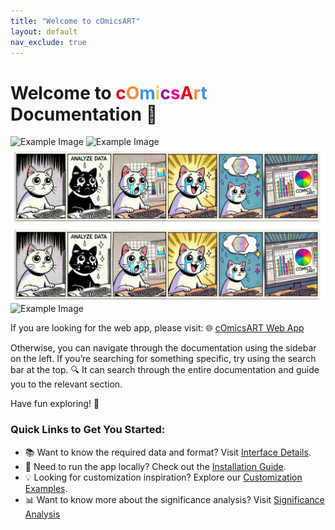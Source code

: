 ```yaml
---
title: "Welcome to cOmicsART"
layout: default
nav_exclude: true
---
```


# Welcome to   <span style="color:#EC0014"> c</span><span style="color:#FD8D33">O</span><span style="color:#3897F1">m</span><span style="color:#FFD335">i</span><span style="color:#A208BA">c</span><span style="color:#EF0089">s</span><span style="color:#EC0014">A</span><span style="color:#FD8D33">r</span><span style="color:#3897F1">t</span> Documentation 🎨

![Example Image](/images/cOmicsCat.png)
![Example Image](./images/cOmicsCat.png)
![Example Image](docs/assets/images/cOmicsCat.png)
![Example Image](./docs/assets/images/cOmicsCat.png)
![Example Image](cOmicsCat.png)

If you are looking for the web app, please visit: 🌐 [cOmicsART Web App](https://shiny.iaas.uni-bonn.de/OmicShiny/)

Otherwise, you can navigate through the documentation using the sidebar on the left. If you’re searching for something specific, try using the search bar at the top. 🔍 It can search through the entire documentation and guide you to the relevant section.

Have fun exploring! 🎉

### Quick Links to Get You Started:

-   📚 Want to know the required data and format? Visit [Interface Details](interface-details/required-data-input.md).
-   🔧 Need to run the app locally? Check out the [Installation Guide](installation.md).
-   💡 Looking for customization inspiration? Explore our [Customization Examples](code-and-data/examples.md).
-   📊 Want to know more about the significance analysis? Visit [Significance Analysis](interface-details/significance-analysis.md)
